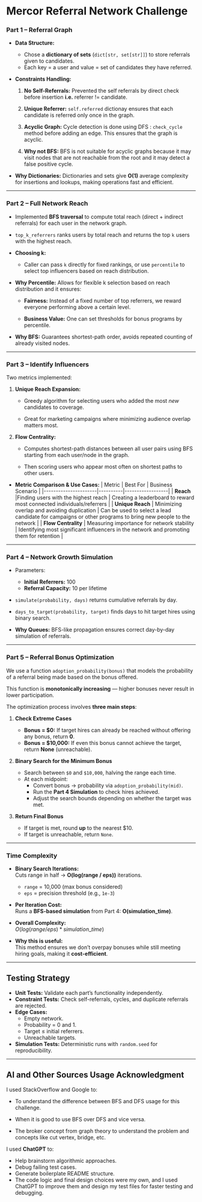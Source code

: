 # Mercor Referral Network Challenge

### **Part 1 – Referral Graph**

- **Data Structure:**

  - Chose a **dictionary of sets** (`dict[str, set[str]]`) to store referrals given to candidates.
  - Each key = a user and value = set of candidates they have referred.

- **Constraints Handling:**

  1. **No Self-Referrals:** Prevented the self referrals by direct check before insertion **i.e.** referrer != candidate.

  2. **Unique Referrer:** `self.referred` dictionay ensures that each candidate is referred only once in the graph.

  3. **Acyclic Graph:** Cycle detection is done using DFS : `check_cycle` method before adding an edge. This ensures that the graph is acyclic.

  4. **Why not BFS:** BFS is not suitable for acyclic graphs because it may visit nodes that are not reachable from the root and it may detect a false positive cycle.

- **Why Dictionaries:** Dictionaries and sets give **O(1)** average complexity for insertions and lookups, making operations fast and efficient.

---

### **Part 2 – Full Network Reach**

- Implemented **BFS traversal** to compute total reach (direct + indirect referrals) for each user in the network graph.

- `top_k_referrers` ranks users by total reach and returns the top `k` users with the highest reach.

- **Choosing k:**

  - Caller can pass `k` directly for fixed rankings, or use `percentile` to select top influencers based on reach distribution.

- **Why Percentile:** Allows for flexible k selection based on reach distribution and it ensures:

  - **Fairness:** Instead of a fixed number of top referrers, we reward everyone performing above a certain level.

  - **Business Value:** One can set thresholds for bonus programs by percentile.

- **Why BFS:** Guarantees shortest-path order, avoids repeated counting of already visited nodes.

---

### **Part 3 – Identify Influencers**

Two metrics implemented:

1. **Unique Reach Expansion:**

   - Greedy algorithm for selecting users who added the most _new_ candidates to coverage.

   - Great for marketing campaigns where minimizing audience overlap matters most.

2. **Flow Centrality:**

   - Computes shortest-path distances between all user pairs using BFS starting from each user/node in the graph.

   - Then scoring users who appear most often on shortest paths to other users.

- **Metric Comparison & Use Cases:**
  | Metric | Best For | Business Scenario |
  |----------------------|----------|------------------|
  | **Reach** |Finding users with the highest reach | Creating a leaderboard to reward most connected individuals/referrers |
  | **Unique Reach** | Minimizing overlap and avoiding duplication | Can be used to select a lead candidate for campaigns or other programs to bring new people to the network |
  | **Flow Centrality** | Measuring importance for network stability | Identifying most significant influencers in the network and promoting them for retention |

---

### **Part 4 – Network Growth Simulation**

- Parameters:

  - **Initial Referrers:** 100
  - **Referral Capacity:** 10 per lifetime

- `simulate(probability, days)` returns cumulative referrals by day.
- `days_to_target(probability, target)` finds days to hit target hires using binary search.
- **Why Queues:** BFS-like propagation ensures correct day-by-day simulation of referrals.

---

### **Part 5 – Referral Bonus Optimization**

We use a function `adoption_probability(bonus)` that models the probability of a referral being made based on the bonus offered.

This function is **monotonically increasing** — higher bonuses never result in lower participation.

The optimization process involves **three main steps**:

1. **Check Extreme Cases**

   - **Bonus = $0:** If target hires can already be reached without offering any bonus, return **0**.
   - **Bonus = $10,000:** If even this bonus cannot achieve the target, return **None** (unreachable).

2. **Binary Search for the Minimum Bonus**

   - Search between `$0` and `$10,000`, halving the range each time.
   - At each midpoint:
     - Convert bonus → probability via `adoption_probability(mid)`.
     - Run the **Part 4 Simulation** to check hires achieved.
     - Adjust the search bounds depending on whether the target was met.

3. **Return Final Bonus**
   - If target is met, round **up** to the nearest $10.
   - If target is unreachable, return `None`.

---

### Time Complexity

- **Binary Search Iterations:**  
  Cuts range in half → **O(log(range / eps))** iterations.

  - `range` = 10,000 (max bonus considered)
  - `eps` = precision threshold (e.g., `1e-3`)

- **Per Iteration Cost:**  
  Runs a **BFS-based simulation** from Part 4: **O(simulation_time)**.

- **Overall Complexity:**  
  $O(log(range / eps) * simulation\_time)$

- **Why this is useful:**  
  This method ensures we don’t overpay bonuses while still meeting hiring goals, making it **cost-efficient**.

---

## Testing Strategy

- **Unit Tests:** Validate each part’s functionality independently.
- **Constraint Tests:** Check self-referrals, cycles, and duplicate referrals are rejected.
- **Edge Cases:**
  - Empty network.
  - Probability = 0 and 1.
  - Target ≤ initial referrers.
  - Unreachable targets.
- **Simulation Tests:** Deterministic runs with `random.seed` for reproducibility.

---

## AI and Other Sources Usage Acknowledgment

I used StackOverflow and Google to:

- To understand the difference between BFS and DFS usage for this challenge.

- When it is good to use BFS over DFS and vice versa.

- The broker concept from graph theory to understand the problem and concepts like cut vertex, bridge, etc.

I used **ChatGPT** to:

- Help brainstorm algorithmic approaches.
- Debug failing test cases.
- Generate boilerplate README structure.
- The code logic and final design choices were my own, and I used ChatGPT to improve them and design my test files for faster testing and debugging.
